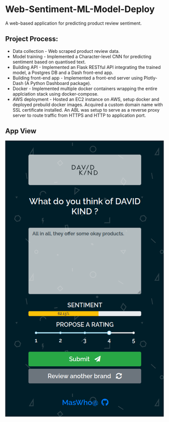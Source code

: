 # Web-Sentiment-ML-Model-Deploy
A web-based application for predicting product review sentiment.

## Project Process:
 - Data collection - Web scraped product review data.
 - Model training - Implemented a Character-level CNN for predicting sentiment based on quantised text.
 - Building API - Implemented an Flask RESTful API integrating the trained model, a Postgres DB and a Dash front-end app.
 - Building front-end app - Implemented a front-end server using Plotly-Dash (A Python Dashboard package).
 - Docker - Implemented multiple docker containers wrapping the entire applciation stack using docker-compose.
 - AWS deployment - Hosted an EC2 instance on AWS, setup docker and deployed prebuild docker images. Acquired a custom domain name with SSL certificate installed. An ABL was setup to serve as a reverse proxy server to route traffic from HTTPS and HTTP to application port.

## App View
<div style='text-align: center'><img src='./app.png'/></div>
